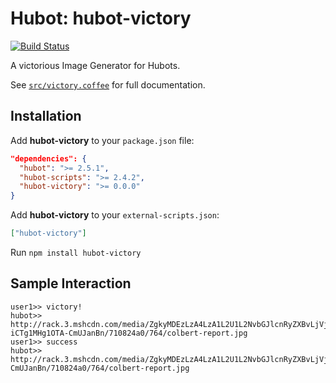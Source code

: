 # Hubot: hubot-victory

[![Build Status](https://travis-ci.org/jjasghar/hubot-victory.png?branch=master)](https://travis-ci.org/jjasghar/hubot-victory)

A victorious Image Generator for Hubots.

See [`src/victory.coffee`](src/victory.coffee) for full documentation.

## Installation

Add **hubot-victory** to your `package.json` file:

```json
"dependencies": {
  "hubot": ">= 2.5.1",
  "hubot-scripts": ">= 2.4.2",
  "hubot-victory": ">= 0.0.0"
}
```

Add **hubot-victory** to your `external-scripts.json`:

```json
["hubot-victory"]
```

Run `npm install hubot-victory`

## Sample Interaction

```
user1>> victory!
hubot>> http://rack.3.mshcdn.com/media/ZgkyMDEzLzA4LzA1L2U1L2NvbGJlcnRyZXBvLjVjNmYxLmdpZgpwCXRodW1
iCTg1MHg1OTA-CmUJanBn/710824a0/764/colbert-report.jpg
user1>> success
hubot>> http://rack.3.mshcdn.com/media/ZgkyMDEzLzA4LzA1L2U1L2NvbGJlcnRyZXBvLjVjNmYxLmdpZgpwCXRodW1iCTg1MHg1OTA-CmUJanBn/710824a0/764/colbert-report.jpg
```
